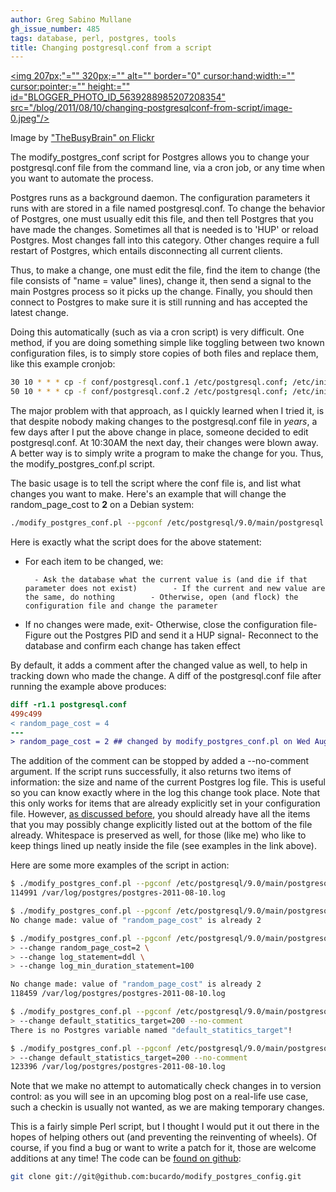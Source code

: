 ```yaml
---
author: Greg Sabino Mullane
gh_issue_number: 485
tags: database, perl, postgres, tools
title: Changing postgresql.conf from a script
---
```




<a href="/blog/2011/08/10/changing-postgresqlconf-from-script/image-0-big.jpeg" onblur="try {parent.deselectBloggerImageGracefully();} catch(e) {}"><img 207px;"="" 320px;="" alt="" border="0" cursor:hand;width:="" cursor:pointer;="" height:="" id="BLOGGER_PHOTO_ID_5639288985207208354" src="/blog/2011/08/10/changing-postgresqlconf-from-script/image-0.jpeg"/></a>

Image by ["TheBusyBrain" on Flickr](http://www.flickr.com/photos/thebusybrain/)

The modify_postgres_conf script for Postgres allows you to change your postgresql.conf file from the command line, via a cron job, or any time when you want to automate the process.

Postgres runs as a background daemon. The configuration parameters it runs with are stored in a file named postgresql.conf. To change the behavior of Postgres, one must usually edit this file, and then tell Postgres that you have made the changes. Sometimes all that is needed is to 'HUP' or reload Postgres. Most changes fall into this category. Other changes require a full restart of Postgres, which entails disconnecting all current clients.

Thus, to make a change, one must edit the file, find the item to change (the file consists of "name = value" lines), change it, then send a signal to the main Postgres process so it picks up the change. Finally, you should then connect to Postgres to make sure it is still running and has accepted the latest change.

Doing this automatically (such as via a cron script) is very difficult. One method, if you are doing something simple like toggling between two known configuration files, is to simply store copies of both files and replace them, like this example cronjob:

```bash
30 10 * * * cp -f conf/postgresql.conf.1 /etc/postgresql.conf; /etc/init.d/postgresql reload
50 10 * * * cp -f conf/postgresql.conf.2 /etc/postgresql.conf; /etc/init.d/postgresql reload
```

The major problem with that approach, as I quickly learned when I tried it, is that despite nobody making changes to the postgresql.conf file in *years*, a few days after I put the above change in place, someone decided to edit postgresql.conf. At 10:30AM the next day, their changes were blown away. A better way is to simply write a program to make the change for you. Thus, the modify_postgres_conf.pl script.

The basic usage is to tell the script where the conf file is, and list what changes you want to make. Here's an example that will change the random_page_cost to **2** on a Debian system:

```bash
./modify_postgres_conf.pl --pgconf /etc/postgresql/9.0/main/postgresql.conf --change random_page_cost=2
```

Here is exactly what the script does for the above statement:

- For each item to be changed, we:

        - Ask the database what the current value is (and die if that parameter does not exist)        - If the current and new value are the same, do nothing        - Otherwise, open (and flock) the configuration file and change the parameter

- If no changes were made, exit- Otherwise, close the configuration file- Figure out the Postgres PID and send it a HUP signal- Reconnect to the database and confirm each change has taken effect

By default, it adds a comment after the changed value as well, to help in tracking down who made the change. A diff of the postgresql.conf file after running the example above produces:

```diff
diff -r1.1 postgresql.conf
499c499
< random_page_cost = 4
---
> random_page_cost = 2 ## changed by modify_postgres_conf.pl on Wed Aug 10 13:31:34 2011
```

The addition of the comment can be stopped by added a --no-comment argument. If the script runs successfully, it also returns two items of information: the size and name of the current Postgres log file. This is useful so you can know exactly where in the log this change took place. Note that this only works for items that are already explicitly set in your configuration file. However, [as discussed before](http://blog.endpoint.com/2010/09/postgres-configuration-best-practices.html), you should already have all the items that you may possibly change explicitly listed out at the bottom of the file already. Whitespace is preserved as well, for those (like me) who like to keep things lined up neatly inside the file (see examples in the link above).

Here are some more examples of the script in action:

```bash
$ ./modify_postgres_conf.pl --pgconf /etc/postgresql/9.0/main/postgresql.conf --change random_page_cost=2
114991 /var/log/postgres/postgres-2011-08-10.log

$ ./modify_postgres_conf.pl --pgconf /etc/postgresql/9.0/main/postgresql.conf --change random_page_cost=2
No change made: value of "random_page_cost" is already 2

$ ./modify_postgres_conf.pl --pgconf /etc/postgresql/9.0/main/postgresql.conf \
> --change random_page_cost=2 \
> --change log_statement=ddl \
> --change log_min_duration_statement=100

No change made: value of "random_page_cost" is already 2
118459 /var/log/postgres/postgres-2011-08-10.log

$ ./modify_postgres_conf.pl --pgconf /etc/postgresql/9.0/main/postgresql.conf \
> --change default_statitics_target=200 --no-comment
There is no Postgres variable named "default_statitics_target"!

$ ./modify_postgres_conf.pl --pgconf /etc/postgresql/9.0/main/postgresql.conf \
> --change default_statistics_target=200 --no-comment
123396 /var/log/postgres/postgres-2011-08-10.log
```

Note that we make no attempt to automatically check changes in to version control: as you will see in an upcoming blog post on a real-life use case, such a checkin is usually not wanted, as we are making temporary changes.

This is a fairly simple Perl script, but I thought I would put it out there in the hopes of helping others out (and preventing the reinventing of wheels). Of course, if you find a bug or want to write a patch for it, those are welcome additions at any time! The code can be [found on github](https://github.com/bucardo/modify_postgres_config):

```bash
git clone git://git@github.com:bucardo/modify_postgres_config.git
```


